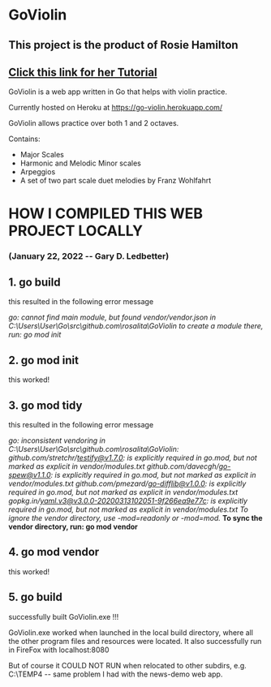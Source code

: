 # GoViolin

## This project is the product of Rosie Hamilton
## [Click this link for her Tutorial](https://blog.scottlogic.com/2017/02/28/building-a-web-app-with-go.html)

GoViolin is a web app written in Go that helps with violin practice.

Currently hosted on Heroku at https://go-violin.herokuapp.com/

GoViolin allows practice over both 1 and 2 octaves.

Contains:
* Major Scales
* Harmonic and Melodic Minor scales
* Arpeggios
* A set of two part scale duet melodies by Franz Wohlfahrt

# HOW I COMPILED THIS WEB PROJECT LOCALLY
### (January 22, 2022 -- Gary D. Ledbetter)
## 1. go build
   this resulted in the following error message

   *go: cannot find main module, but found vendor/vendor.json 
       in C:\Users\User\Go\src\github.com\rosalita\GoViolin
       to create a module there, run: go mod init*

## 2. go mod init
   this worked!

## 3. go mod tidy
   this resulted in the following error message

   *go: inconsistent vendoring in C:\Users\User\Go\src\github.com\rosalita\GoViolin:
        github.com/stretchr/testify@v1.7.0: is explicitly required in go.mod, but not marked as explicit in vendor/modules.txt
        github.com/davecgh/go-spew@v1.1.0: is explicitly required in go.mod, but not marked as explicit in vendor/modules.txt
        github.com/pmezard/go-difflib@v1.0.0: is explicitly required in go.mod, but not marked as explicit in vendor/modules.txt
        gopkg.in/yaml.v3@v3.0.0-20200313102051-9f266ea9e77c: is explicitly required in go.mod, but not marked as explicit in vendor/modules.txt
        To ignore the vendor directory, use -mod=readonly or -mod=mod.*
        **To sync the vendor directory, run:
                go mod vendor**

## 4. go mod vendor
   this worked!

## 5. go build
   successfully built GoViolin.exe !!!

GoViolin.exe worked when launched in the local build directory,
where all the other program files and resources were located.
It also successfully run in FireFox with localhost:8080

But of course it COULD NOT RUN when relocated to other subdirs, 
e.g. C:\TEMP4 -- same problem I had with the news-demo web app.

